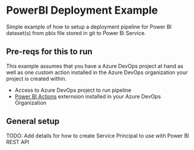 # PowerBI Deployment Example
Simple example of how to setup a deployment pipeline for Power BI dataset(s) from pbix file stored in git to Power Bi Service.

## Pre-reqs for this to run
This example assumes that you have a Azure DevOps project at hand as well as one custom action installed in the Azure DevOps organization your project is created within.

- Access to Azure DevOps project to run pipeline
- [Power BI Actions](https://marketplace.visualstudio.com/items?itemName=maikvandergaag.maikvandergaag-power-bi-actions) externsion installed in your Azure DevOps Organization

## General setup

TODO: Add details for how to create Service Principal to use with Power BI REST API
